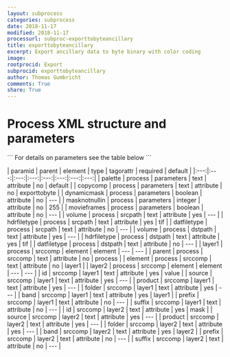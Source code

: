 ```yaml
---
layout: subprocess
categories: subprocess
date: 2018-11-17
modified: 2018-11-17
processurl: subproc-exporttobyteancillary
title: exporttobyteancillary
excerpt: Export ancillary data to byte binary with color coding
image: 
rootprocid: Export
subprocid: exporttobyteancillary
author: Thomas Gumbricht
comments: True
share: True
---
```


<h1 class='foot-description'>Process XML structure and parameters</h1>
```
For details on parameters see the table below
<?xml version="1.0" ?>
<process>
  <!--Generated from python-->
  <userproj plotid="yourplotid" projectid="yourprojectid" siteid="yoursiteid" system="systemid" tractid="yourtractid" userid="youruserid"/>
  <period endday="DD" endmonth="MM" endyear="YYYY" seasonendday="DD" seasonendmonth="MM" seasonstartday="DD" seasonstartmonth="MM" startday="DD" startmonth="MM" startyear="YYYY" timestep="timestep"/>
  <parameters copycomp="txtstring" dynamicmask="True/False" masknotnullin="xyz" movieframes="True/False" palette="txtstring"/>
  <srcpath datfiletype="txtstring" hdrfiletype="txtstring" volume="txtstring"/>
  <dstpath datfiletype="txtstring" hdrfiletype="txtstring" volume="txtstring"/>
  <srccomp element="txtstring" parent="txtstring">
    <layer1 band="txtstring" folder="txtstring" id="txtstring" prefix="txtstring" product="txtstring" source="txtstring" suffix="txtstring"/>
    <layer2 band="txtstring" folder="txtstring" id="txtstring" prefix="txtstring" product="txtstring" source="txtstring" suffix="txtstring"/>
  </srccomp>
</process>
```

| paramid | parent | element | type | tagorattr | required | default |
|:---:|:---:|:---:|:---:|:---:|:---:|:---:|:---:|
| palette | process | parameters | text | attribute | no | default |
| copycomp | process | parameters | text | attribute | no | exporttobyte |
| dynamicmask | process | parameters | boolean | attribute | no | --- |
| masknotnullin | process | parameters | integer | attribute | no | 255 |
| movieframes | process | parameters | boolean | attribute | no | --- |
| volume | process | srcpath | text | attribute | yes | --- |
| hdrfiletype | process | srcpath | text | attribute | yes | tif |
| datfiletype | process | srcpath | text | attribute | no | --- |
| volume | process | dstpath | text | attribute | yes | --- |
| hdrfiletype | process | dstpath | text | attribute | yes | tif |
| datfiletype | process | dstpath | text | attribute | no | --- |
| layer1 | process | srccomp | element | element | --- | --- |
| parent | process | srccomp | text | attribute | no | process |
| element | process | srccomp | text | attribute | no | layer1 |
| layer2 | process | srccomp | element | element | --- | --- |
| id | srccomp | layer1 | text | attribute | yes | value |
| source | srccomp | layer1 | text | attribute | yes | --- |
| product | srccomp | layer1 | text | attribute | yes | --- |
| folder | srccomp | layer1 | text | attribute | yes | --- |
| band | srccomp | layer1 | text | attribute | yes | layer1 |
| prefix | srccomp | layer1 | text | attribute | no | --- |
| suffix | srccomp | layer1 | text | attribute | no | --- |
| id | srccomp | layer2 | text | attribute | yes | mask |
| source | srccomp | layer2 | text | attribute | yes | --- |
| product | srccomp | layer2 | text | attribute | yes | --- |
| folder | srccomp | layer2 | text | attribute | yes | --- |
| band | srccomp | layer2 | text | attribute | yes | layer2 |
| prefix | srccomp | layer2 | text | attribute | no | --- |
| suffix | srccomp | layer2 | text | attribute | no | --- |
